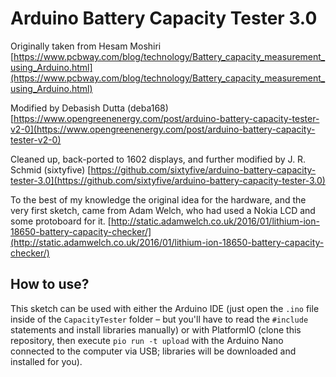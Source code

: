 Arduino Battery Capacity Tester 3.0
===================================

Originally taken from Hesam Moshiri
[https://www.pcbway.com/blog/technology/Battery_capacity_measurement_using_Arduino.html](https://www.pcbway.com/blog/technology/Battery_capacity_measurement_using_Arduino.html)

Modified by Debasish Dutta (deba168)
[https://www.opengreenenergy.com/post/arduino-battery-capacity-tester-v2-0](https://www.opengreenenergy.com/post/arduino-battery-capacity-tester-v2-0) 

Cleaned up, back-ported to 1602 displays, and further modified by J. R. Schmid (sixtyfive)
[https://github.com/sixtyfive/arduino-battery-capacity-tester-3.0](https://github.com/sixtyfive/arduino-battery-capacity-tester-3.0)

To the best of my knowledge the original idea for the hardware, and the very first
sketch, came from Adam Welch, who had used a Nokia LCD and some protoboard for it.
[http://static.adamwelch.co.uk/2016/01/lithium-ion-18650-battery-capacity-checker/](http://static.adamwelch.co.uk/2016/01/lithium-ion-18650-battery-capacity-checker/)

## How to use?

This sketch can be used with either the Arduino IDE (just open the `.ino` file inside of the `CapacityTester` folder – but you'll have to read the `#include` statements and install libraries manually) or with PlatformIO (clone this repository, then execute `pio run -t upload` with the Arduino Nano connected to the computer via USB; libraries will be downloaded and installed for you).
